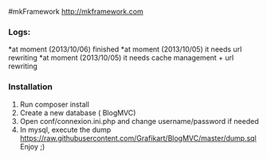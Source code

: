 #mkFramework http://mkframework.com

### Logs:
*at moment (2013/10/06) finished
*at moment (2013/10/05) it needs url rewriting
*at moment (2013/10/05) it needs cache management + url rewriting

### Installation
1. Run composer install
2. Create a new database ( BlogMVC)
3. Open conf/connexion.ini.php and change username/password if needed
4. In mysql, execute the dump https://raw.githubusercontent.com/Grafikart/BlogMVC/master/dump.sql
Enjoy ;)

